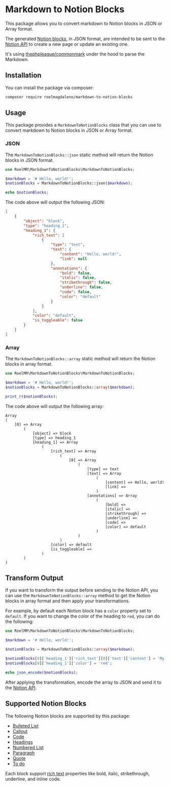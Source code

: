 # Markdown to Notion Blocks

This package allows you to convert markdown to Notion blocks in JSON or Array format.

The generated [Notion blocks](https://developers.notion.com/reference/block), in JSON format, are intended to be sent to the [Notion API](https://developers.notion.com/docs/getting-started) to create a new page or update an existing one.

It's using [thephpleague/commonmark](https://github.com/thephpleague/commonmark) under the hood to parse the Markdown.

## Installation

You can install the package via composer:

```bash
composer require roelmagdaleno/markdown-to-notion-blocks
```

## Usage

This package provides a `MarkdownToNotionBlocks` class that you can use to convert markdown to Notion blocks in JSON or Array format.

### JSON

The `MarkdownToNotionBlocks::json` static method will return the Notion blocks in JSON format.

```php
use RoelMR\MarkdownToNotionBlocks\MarkdownToNotionBlocks;

$markdown = '# Hello, world!';
$notionBlocks = MarkdownToNotionBlocks::json($markdown);

echo $notionBlocks;
```

The code above will output the following JSON:

```json
[
    {
        "object": "block",
        "type": "heading_1",
        "heading_1": {
            "rich_text": [
                {
                    "type": "text",
                    "text": {
                        "content": "Hello, world!",
                        "link": null
                    },
                    "annotations": {
                        "bold": false,
                        "italic": false,
                        "strikethrough": false,
                        "underline": false,
                        "code": false,
                        "color": "default"
                    }
                }
            ],
            "color": "default",
            "is_toggleable": false
        }
    }
]
```

### Array

The `MarkdownToNotionBlocks::array` static method will return the Notion blocks in array format.

```php
use RoelMR\MarkdownToNotionBlocks\MarkdownToNotionBlocks;

$markdown = '# Hello, world!';
$notionBlocks = MarkdownToNotionBlocks::array($markdown);

print_r($notionBlocks);
```

The code above will output the following array:

```text
Array
(
    [0] => Array
        (
            [object] => block
            [type] => heading_1
            [heading_1] => Array
                (
                    [rich_text] => Array
                        (
                            [0] => Array
                                (
                                    [type] => text
                                    [text] => Array
                                        (
                                            [content] => Hello, world!
                                            [link] => 
                                        )
                                    [annotations] => Array
                                        (
                                            [bold] => 
                                            [italic] => 
                                            [strikethrough] => 
                                            [underline] => 
                                            [code] => 
                                            [color] => default
                                        )
                                )
                        )
                    [color] => default
                    [is_toggleable] => 
                )
        )
)
```

## Transform Output

If you want to transform the output before sending to the Notion API, you can use the `MarkdownToNotionBlocks::array` method
to get the Notion blocks in array format and then apply your transformations.

For example, by default each Notion block has a `color` property set to `default`. If you want to change the color of the heading to `red`, you can do the following:

```php
use RoelMR\MarkdownToNotionBlocks\MarkdownToNotionBlocks;

$markdown = '# Hello, world!';

$notionBlocks = MarkdownToNotionBlocks::array($markdown);

$notionBlocks[0]['heading_1']['rich_text'][0]['text']['content'] = 'My heading changed.';
$notionBlocks[0]['heading_1']['color'] = 'red';

echo json_encode($notionBlocks);
```

After applying the transformation, encode the array to JSON and send it to the [Notion API](https://developers.notion.com/docs/getting-started).

## Supported Notion Blocks

The following Notion blocks are supported by this package:

- [Bulleted List](https://developers.notion.com/reference/block#bulleted-list-item)
- [Callout](https://developers.notion.com/reference/block#callout)
- [Code](https://developers.notion.com/reference/block#code)
- [Headings](https://developers.notion.com/reference/block#headings)
- [Numbered List](https://developers.notion.com/reference/block#numbered-list-item)
- [Paragraph](https://developers.notion.com/reference/block#paragraph)
- [Quote](https://developers.notion.com/reference/block#quote)
- [To do](https://developers.notion.com/reference/block#to-do)

Each block support [rich text](https://developers.notion.com/reference/rich-text) properties like bold, italic, strikethrough, underline, and inline code.
